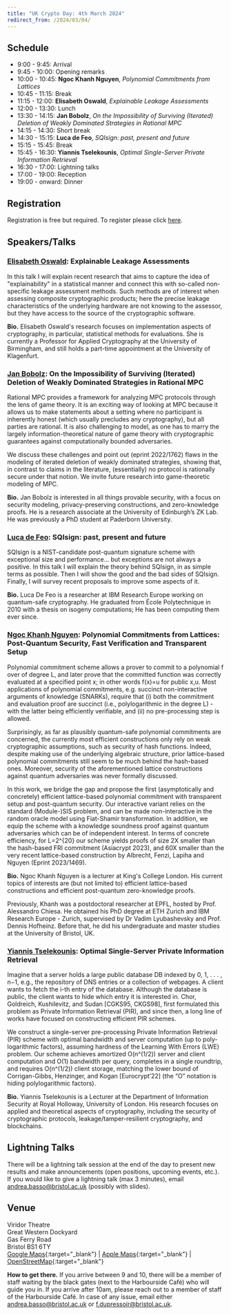 ```yaml
---
title: "UK Crypto Day: 4th March 2024"
redirect_from: /2024/03/04/
---
```


## Schedule

-  9:00 -  9:45:	Arrival
-  9:45 - 10:00:	Opening remarks	
- 10:00 - 10:45:	**Ngoc Khanh Nguyen**, *Polynomial Commitments from Lattices*
- 10:45 - 11:15:	Break	
- 11:15 - 12:00:	**Elisabeth Oswald**, *Explainable Leakage Assessments*
- 12:00 - 13:30:	Lunch	
- 13:30 - 14:15:	**Jan Bobolz**, *On the Impossibility of Surviving (Iterated) Deletion of Weakly Dominated Strategies in Rational MPC*
- 14:15 - 14:30:	Short break	
- 14:30 - 15:15:	**Luca de Feo**, *SQIsign: past, present and future*
- 15:15 - 15:45:	Break	
- 15:45 - 16:30:	**Yiannis Tselekounis**, *Optimal Single-Server Private Information Retrieval*
- 16:30 - 17:00:	Lightning talks	
- 17:00 - 19:00:	Reception	
- 19:00 - onward:   Dinner

## Registration

Registration is free but required. To register please click [here](https://forms.office.com/Pages/ResponsePage.aspx?id=MH_ksn3NTkql2rGM8aQVG_lsqBw7Z0VJqfKDlAYbPipURVcxM0E0OTRKTTZWMjBGWkU2VjJXNjQ5WS4u).


## Speakers/Talks

### [Elisabeth Oswald](https://research.birmingham.ac.uk/en/persons/elisabeth-oswald): Explainable Leakage Assessments

In this talk I will explain recent research that aims to capture the idea of "explainability" in a statistical manner and connect this with so-called non-specific leakage assessment methods. Such methods are of interest when assessing composite cryptographic  products; here the precise leakage characteristics of the underlying hardware are not knowing to the assessor, but they have access to the source of the cryptographic software. 

**Bio.** Elisabeth Oswald's research focuses on implementation aspects of cryptography, in particular, statistical methods for evaluations. She is currently a Professor for Applied Cryptography at the University of Birmingham, and still holds a part-time appointment at the University of Klagenfurt. 

### [Jan Bobolz](https://jan-bobolz.de/): On the Impossibility of Surviving (Iterated) Deletion of Weakly Dominated Strategies in Rational MPC 

Rational MPC provides a framework for analyzing MPC protocols through the lens of game theory. It is an exciting way of looking at MPC because it allows us to make statements about a setting where no participant is inherently honest (which usually precludes any cryptography), but all parties are rational. 
It is also challenging to model, as one has to marry the largely information-theoretical nature of game theory with cryptographic guarantees against computationally bounded adversaries. 

We discuss these challenges and point out (eprint 2022/1762) flaws in the modeling of iterated deletion of weakly dominated strategies, showing that, in contrast to claims in the literature, (essentially) no protocol is rationally secure under that notion. We invite future research into game-theoretic modeling of MPC.

**Bio.** Jan Bobolz is interested in all things provable security, with a focus on security modeling, privacy-preserving constructions, and zero-knowledge proofs. He is a research associate at the University of Edinburgh’s ZK Lab. He was previously a PhD student at Paderborn University.

### [Luca de Feo](https://defeo.lu/): SQIsign: past, present and future

SQIsign is a NIST-candidate post-quantum signature scheme with exceptional size and performance... but exceptions are not always a positive. In this talk I will explain the theory behind SQIsign, in as simple terms as possible. Then I will show the good and the bad sides of SQIsign. Finally, I will survey recent proposals to improve some aspects of it.

**Bio.** Luca De Feo is a researcher at IBM Research Europe working on quantum-safe cryptography. He graduated from École Polytechnique in 2010 with a thesis on isogeny computations; He has been computing them ever since.



### [Ngoc Khanh Nguyen](https://kclpure.kcl.ac.uk/portal/en/persons/ngoc_khanh.nguyen): Polynomial Commitments from Lattices: Post-Quantum Security, Fast Verification and Transparent Setup

Polynomial commitment scheme allows a prover to commit to a polynomial f over of degree L, and later prove that the committed function was correctly evaluated at a specified point x; in other words f(x)=u for public x,u. Most applications of polynomial commitments, e.g. succinct non-interactive arguments of knowledge (SNARKs), require that (i) both the commitment and evaluation proof are succinct (i.e., polylogarithmic in the degree L) - with the latter being efficiently verifiable, and (ii) no pre-processing step is allowed.

Surprisingly, as far as plausibly quantum-safe polynomial commitments are concerned, the currently most efficient constructions only rely on weak cryptographic assumptions, such as security of hash functions. Indeed, despite making use of the underlying algebraic structure, prior lattice-based polynomial commitments still seem to be much behind the hash-based ones. Moreover, security of the aforementioned lattice constructions against quantum adversaries was never formally discussed.

In this work, we bridge the gap and propose the first (asymptotically and concretely) efficient lattice-based polynomial commitment with transparent setup and post-quantum security. Our interactive variant relies on the standard (Module-)SIS problem, and can be made non-interactive in the random oracle model using Fiat-Shamir transformation. In addition, we equip the scheme with a knowledge soundness proof against quantum adversaries which can be of independent interest. In terms of concrete efficiency, for L=2^{20} our scheme yields proofs of size 2X smaller than the hash-based FRI commitment (Asiacrypt 2023), and 60X smaller than the very recent lattice-based construction by Albrecht, Fenzi, Lapiha and Nguyen (Eprint 2023/1469).

**Bio.** Ngoc Khanh Nguyen is a lecturer at King's College London. His current topics of interests are (but not limited to) efficient lattice-based constructions and efficient post-quantum zero-knowledge proofs.

Previously, Khanh was a postdoctoral researcher at EPFL, hosted by Prof. Alessandro Chiesa. He obtained his PhD degree at ETH Zurich and IBM Research Europe - Zurich, supervised by Dr Vadim Lyubashevsky and Prof. Dennis Hofheinz. Before that, he did his undergraduate and master studies at the University of Bristol, UK.

### [Yiannis Tselekounis](https://www.yiannistselekounis.com/): Optimal Single-Server Private Information Retrieval

Imagine that a server holds a large public database DB indexed by 0, 1, . . . , n−1, e.g., the repository of DNS entries or a collection of webpages. A client wants to fetch the i-th entry of the database. Although the database is public, the client wants to hide which entry it is interested in. Chor, Goldreich, Kushilevitz, and Sudan [CGKS95, CKGS98], first formulated this problem as Private Information Retrieval (PIR), and since then, a long line of works have focused on constructing efficient PIR schemes. 
 
We construct a single-server pre-processing Private Information Retrieval (PIR) scheme with optimal bandwidth and server computation (up to poly-logarithmic factors), assuming hardness of the Learning With Errors (LWE) problem. Our scheme achieves amortized O(n^(1/2)) server and client computation and O(1) bandwidth per query, completes in a single roundtrip, and requires O(n^(1/2)) client storage, matching the lower bound of Corrigan-Gibbs, Henzinger, and Kogan [Eurocrypt’22] (the “O” notation is hiding polylogarithmic factors). 

**Bio.** Yiannis Tselekounis is a Lecturer at the Department of Information Security at Royal Holloway, University of London. His research focuses on applied and theoretical aspects of cryptography, including the security of cryptographic protocols, leakage/tamper-resilient cryptography, and blockchains.

## Lightning Talks

There will be a lightning talk session at the end of the day to present new results and make announcements (open positions, upcoming events, etc.). If you would like to give a lightning talk (max 3 minutes), email [andrea.basso@bristol.ac.uk](mailto:andrea.basso@bristol.ac.uk) (possibly with slides).


## Venue

Viridor Theatre   
Great Western Dockyard  
Gas Ferry Road  
Bristol BS1 6TY\
[Google Maps](https://www.google.com/maps/place/Brunel's+SS+Great+Britain/@51.4491729,-2.6074661,18.72z/data=!4m14!1m7!3m6!1s0x48718dd2012bde19:0x40bd3ee1518221f1!2sHarbourside+Kitchen!8m2!3d51.4490424!4d-2.6073653!16s%2Fg%2F11b6z38jqb!3m5!1s0x48718dcdf73d3043:0x15fc8e91caed2d23!8m2!3d51.4491712!4d-2.6084058!16zL20vMG1nbGI?entry=ttu){:target="_blank"} &#124; [Apple Maps](https://maps.apple.com/?address=Bristol,%20England&auid=779860821186750947&ll=51.449077,-2.607136&lsp=9902&q=Brunel's%20SS%20Great%20Britain%20Terminal){:target="_blank"} &#124; [OpenStreetMap](https://www.openstreetmap.org/way/48859354){:target="_blank"}

**How to get there.** If you arrive between 9 and 10, there will be a member of staff waiting by the black gates (next to the Harbourside Café) who will guide you in. If you arrive after 10am, please reach out to a member of staff of the Harbourside Café. In case of any issue, email either [andrea.basso@bristol.ac.uk](mailto:andrea.basso@bristol.ac.uk) or [f.dupressoir@bristol.ac.uk](mailto:f.dupressoir@bristol.ac.uk).